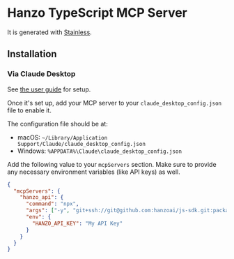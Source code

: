# Hanzo TypeScript MCP Server

It is generated with [Stainless](https://www.stainless.com/).

## Installation

### Via Claude Desktop

See [the user guide](https://modelcontextprotocol.io/quickstart/user) for setup.

Once it's set up, add your MCP server to your `claude_desktop_config.json` file to enable it.

The configuration file should be at:

- macOS: `~/Library/Application Support/Claude/claude_desktop_config.json`
- Windows: `%APPDATA%\Claude\claude_desktop_config.json`

Add the following value to your `mcpServers` section. Make sure to provide any necessary environment variables (like API keys) as well.

```json
{
  "mcpServers": {
    "hanzo_api": {
      "command": "npx",
      "args": ["-y", "git+ssh://git@github.com:hanzoai/js-sdk.git:packages/mcp-server"],
      "env": {
        "HANZO_API_KEY": "My API Key"
      }
    }
  }
}
```
